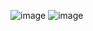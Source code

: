 ![image](https://github.com/user-attachments/assets/072732ff-2fe7-4e99-8d2d-b9fe3fd1a321)
![image](https://github.com/user-attachments/assets/8611d756-5982-46ee-806e-9e6b5cdb66b2)
